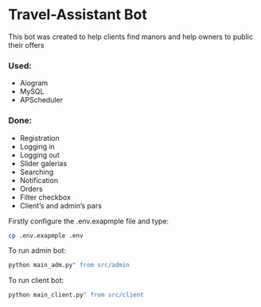 # Travel-Assistant Bot
This bot was created to help clients find manors and help owners to public their offers

### Used:
- Aiogram
- MySQL
- APScheduler

### Done:
- Registration
- Logging in
- Logging out
- Slider galerias
- Searching
- Notification
- Orders
- Filter checkbox
- Client’s and admin’s pars

Firstly configure the .env.exapmple file and type:
```bash
cp .env.exapmple .env
```
To run admin bot:
```bash
python main_adm.py" from src/admin
```
To run client bot:
```bash
python main_client.py" from src/client
```
